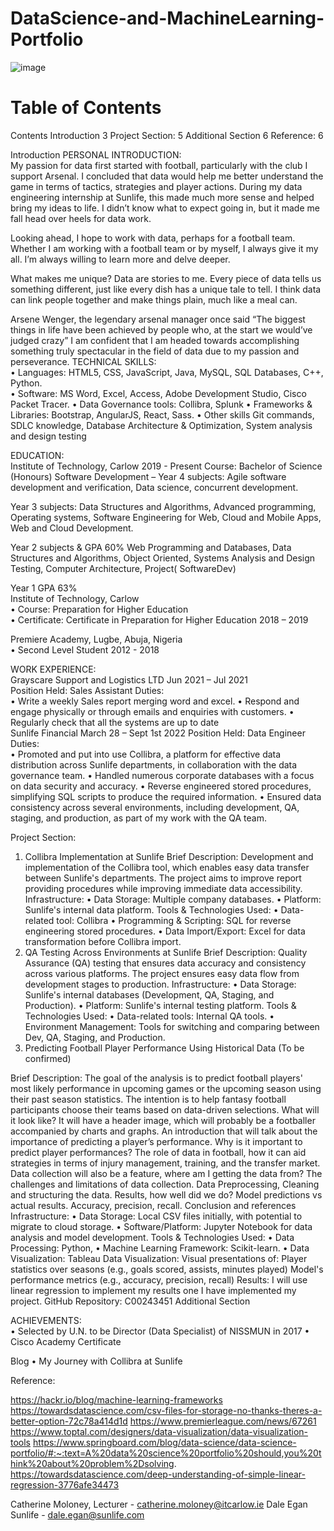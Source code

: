 # DataScience-and-MachineLearning-Portfolio
![image](https://github.com/toluibiwoye/DataScience-and-MachineLearning-Portfolio/assets/72495445/6ecccb20-8935-45bd-8324-4f52cec650d7)
# Table of Contents
Contents
Introduction	3
Project Section:	5
Additional Section	6
Reference:	6

















Introduction
PERSONAL INTRODUCTION:  
My passion for data first started with football, particularly with the club I support Arsenal. I concluded that data would help me better understand the game in terms of tactics, strategies and player actions. During my data engineering internship at Sunlife, this made much more sense and helped bring my ideas to life. I didn’t know what to expect going in, but it made me fall head over heels for data work.

Looking ahead, I hope to work with data, perhaps for a football team. Whether I am working with a football team or by myself, I always give it my all. I’m always willing to learn more and delve deeper. 

What makes me unique? Data are stories to me. Every piece of data tells us something different, just like every dish has a unique tale to tell. I think data can link people together and make things plain, much like a meal can.

Arsene Wenger, the legendary arsenal manager once said “The biggest things in life have been achieved by people who, at the start we would’ve judged crazy” I am confident that I am headed towards accomplishing something truly spectacular in the field of data due to my passion and perseverance.
TECHNICAL SKILLS:  
•	Languages: HTML5, CSS, JavaScript, Java, MySQL, SQL Databases, C++, Python.  
•	Software: MS Word, Excel, Access, Adobe Development Studio, Cisco Packet Tracer.
•	Data Governance tools: Collibra, Splunk
•	Frameworks & Libraries: Bootstrap, AngularJS, React, Sass.
•	Other skills Git commands, SDLC knowledge, Database Architecture & Optimization, System analysis and design testing

EDUCATION:  
Institute of Technology, Carlow 	 	 	  	  	  	2019 - Present 
Course: Bachelor of Science (Honours) Software Development – 
Year 4 subjects: Agile software development and verification, Data science, concurrent development. 

Year 3 subjects: Data Structures and Algorithms, Advanced programming, Operating systems, Software Engineering for Web, Cloud and Mobile Apps, Web and Cloud Development.

Year 2 subjects & GPA 60%
Web Programming and Databases, Data Structures and Algorithms, Object Oriented, Systems Analysis and Design Testing, Computer Architecture, Project( SoftwareDev)

Year 1 GPA 63%  
Institute of Technology, Carlow  	  	  	  	  	  
•	Course: Preparation for Higher Education  
•	Certificate: Certificate in Preparation for Higher Education  	2018 – 2019  

Premiere Academy, Lugbe, Abuja, Nigeria  	  	  	  	  
•	 	Second Level Student  	2012 - 2018  

WORK EXPERIENCE:  
Grayscare Support and Logistics LTD	  	  	  	 Jun 2021 – Jul 2021  
Position Held: Sales Assistant
 Duties:   
•	Write a weekly Sales report merging word and excel.
•	Respond and engage physically or through emails and enquiries with customers.
•	Regularly check that all the systems are up to date  
Sunlife Financial	  	  	  	March 28  – Sept 1st  2022
Position Held: Data Engineer  
 Duties:   
•	Promoted and put into use Collibra, a platform for effective data distribution across Sunlife departments, in collaboration with the data governance team.
•	Handled numerous corporate databases with a focus on data security and accuracy.
•	Reverse engineered stored procedures, simplifying SQL scripts to produce the required information.
•	Ensured data consistency across several environments, including development, QA, staging, and production, as part of my work with the QA team.



Project Section:
1. Collibra Implementation at Sunlife
Brief Description:
Development and implementation of the Collibra tool, which enables easy data transfer between Sunlife's departments. The project aims to improve report providing procedures while improving immediate data accessibility.
Infrastructure:
•	Data Storage: Multiple company databases.
•	Platform: Sunlife's internal data platform.
Tools & Technologies Used:
•	Data-related tool: Collibra
•	Programming & Scripting: SQL for reverse engineering stored procedures.
•	Data Import/Export: Excel for data transformation before Collibra import.
2. QA Testing Across Environments at Sunlife
Brief Description:
Quality Assurance (QA) testing that ensures data accuracy and consistency across various platforms. The project ensures easy data flow from development stages to production.
Infrastructure:
•	Data Storage: Sunlife's internal databases (Development, QA, Staging, and Production).
•	Platform: Sunlife's internal testing platform.
Tools & Technologies Used:
•	Data-related tools: Internal QA tools.
•	Environment Management: Tools for switching and comparing between Dev, QA, Staging, and Production.
3. Predicting Football Player Performance Using Historical Data (To be confirmed)

Brief Description:
The goal of the analysis is to predict football players' most likely performance in upcoming games or the upcoming season using their past season statistics. The intention is to help fantasy football participants choose their teams based on data-driven selections. 
What will it look like?
It will have a header image, which will probably be a footballer accompanied by charts and graphs. An introduction that will talk about the importance of predicting a player’s performance. Why is it important to predict player performances? The role of data in football, how it can aid strategies in terms of injury management, training, and the transfer market. Data collection will also be a feature, where am I getting the data from? The challenges and limitations of data collection. Data Preprocessing, Cleaning and structuring the data. Results, how well did we do? Model predictions vs actual results. Accuracy, precision, recall. Conclusion and references
Infrastructure:
•	Data Storage: Local CSV files initially, with potential to migrate to cloud storage.
•	Software/Platform: Jupyter Notebook for data analysis and model development.
Tools & Technologies Used:
•	Data Processing: Python, 
•	Machine Learning Framework: Scikit-learn.
•	Data Visualization: Tableau
Data Visualization:
Visual presentations of:
Player statistics over seasons (e.g., goals scored, assists, minutes played)
Model's performance metrics (e.g., accuracy, precision, recall)
Results:
I will use linear regression to implement my results one I have implemented my project.
GitHub Repository:
C00243451
Additional Section

ACHIEVEMENTS:  
•	Selected by U.N. to be Director (Data Specialist) of NISSMUN in 2017
•	Cisco Academy Certificate   

Blog
•	My Journey with Collibra at Sunlife

Reference:

https://hackr.io/blog/machine-learning-frameworks
https://towardsdatascience.com/csv-files-for-storage-no-thanks-theres-a-better-option-72c78a414d1d
https://www.premierleague.com/news/67261
https://www.toptal.com/designers/data-visualization/data-visualization-tools
https://www.springboard.com/blog/data-science/data-science-portfolio/#:~:text=A%20data%20science%20portfolio%20should,you%20think%20about%20problem%2Dsolving.
https://towardsdatascience.com/deep-understanding-of-simple-linear-regression-3776afe34473


Catherine Moloney, Lecturer - catherine.moloney@itcarlow.ie 
Dale Egan Sunlife - dale.egan@sunlife.com
 

